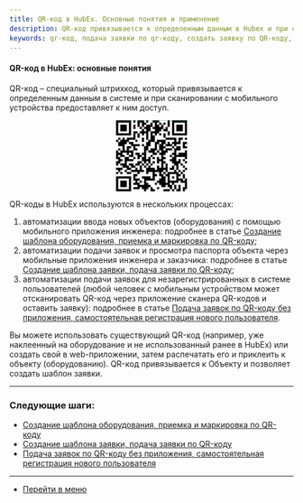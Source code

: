 ```yaml
---
title: QR-код в HubEx. Основные понятия и применение
description: QR-код привязывается к определенным данным в Hubex и при сканировании с мобильного устройства предоставляет к ним доступ. Вы можете использовать существующий QR-код или создать свой в web-приложении, распечатать его и приклеить к объекту.
keywords: qr-код, подача заявки по qr-коду, создать заявку по QR-коду, самостоятельная регистрация, отсканировать QR-код, незарегистрированные пользователи, приемка и маркировка, hubex, хабекс, хубекс, хабикс
---
```


#### QR-код в HubEx: основные понятия
<html>
<meta charset="utf-8">

</html>

<body>
<p>QR-код – специальный штрихкод, который привязывается к определенным данным в системе и при сканировании с мобильного
    устройства предоставляет к ним доступ.</p>
      <div>
        <img style="margin: 0 auto; display: block; max-width: 25%;"
             src="/attachments/images/FAQ/USER/CreatingObjTemplates/QRcode.jpg"/>
    </div>
    
<p>QR-коды в HubEx используются в нескольких процессах:</p>
<ol>
    <li>автоматизации ввода новых объектов (оборудования) с помощью мобильного приложения инженера: подробнее в статье
        <a href="https://wiki.hubex.ru/docs/FAQ/RU/user/CreatingObjTemplates.html">Создание шаблона оборудования, приемка и маркировка по QR-коду</a>;
    </li>
    <li>автоматизации подачи заявок и просмотра паспорта объекта через мобильные приложения инженера и заказчика:
        подробнее в статье <a href="https://wiki.hubex.ru/docs/FAQ/RU/user/CreatingTaskTemplates.html">Создание шаблона заявки, подача заявки по QR-коду</a>;
    </li>
    <li>автоматизации подачи заявок для незарегистрированных в системе пользователей (любой человек с мобильным
        устройством может отсканировать QR-код через приложение сканера QR-кодов и оставить заявку): подробнее в статье
        <a href="https://wiki.hubex.ru/docs/FAQ/RU/user/SelfRegister.html">Подача заявок по QR-коду без приложения, самостоятельная регистрация нового пользователя</a>.
    </li>
</ol>
<p>Вы можете использовать существующий QR-код (например, уже наклеенный на оборудование и не использованный ранее в
    HubEx) или создать свой в web-приложении, затем распечатать его и приклеить к объекту (оборудованию). QR-код привязывается к Объекту и позволяет создать шаблон заявки.</p>
</body>


___
### Следующие шаги:
- [Создание шаблона оборудования, приемка и маркировка по QR-коду](./CreatingObjTemplates.md)
- [Создание шаблона заявки, подача заявки по QR-коду](./CreatingTaskTemplates.md)
- [Подача заявок по QR-коду без приложения, самостоятельная регистрация нового пользователя](./SelfRegister.md)


____
- [Перейти в меню](http://wiki.hubex.ru)
